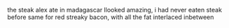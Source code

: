 the steak alex ate in madagascar llooked amazing, i had never eaten steak before same for red streaky  bacon, with all the fat interlaced inbetween

